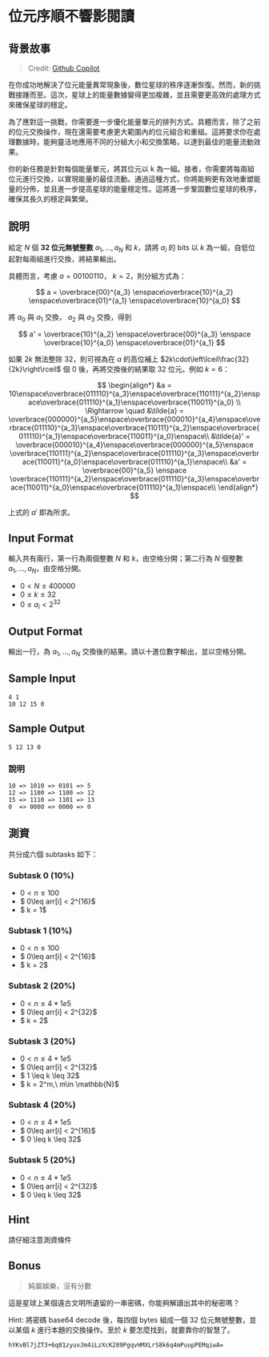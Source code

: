 # 位元序順不響影閱讀

## 背景故事

> Credit: [Github Copilot](https://github.com/features/copilot)

在你成功地解決了位元能量異常現象後，數位星球的秩序逐漸恢復。然而，新的挑戰接踵而至。這次，星球上的能量數據變得更加複雜，並且需要更高效的處理方式來確保星球的穩定。

為了應對這一挑戰，你需要進一步優化能量單元的排列方式。具體而言，除了之前的位元交換操作，現在還需要考慮更大範圍內的位元組合和重組。這將要求你在處理數據時，能夠靈活地應用不同的分組大小和交換策略，以達到最佳的能量流動效果。

你的新任務是針對每個能量單元，將其位元以 k 為一組。接者，你需要將每兩組位元進行交換，以實現能量的最佳流動。通過這種方式，你將能夠更有效地重塑能量的分佈，並且進一步提高星球的能量穩定性。這將進一步鞏固數位星球的秩序，確保其長久的穩定與繁榮。

## 說明

給定 $N$ 個 **32 位元無號整數** $a_1, ..., a_N$ 和 $k$，請將 $a_i$ 的 bits 以 $k$ 為一組，自低位起對每兩組進行交換，將結果輸出。

具體而言，考慮 $a = 00100110$， $k=2$，則分組方式為：

$$
a = \overbrace{00}^{a_3} \enspace\overbrace{10}^{a_2} \enspace\overbrace{01}^{a_1} \enspace\overbrace{10}^{a_0}
$$

將 $a_0$ 與 $a_1$ 交換， $a_2$ 與 $a_3$ 交換，得到

$$
a' = \overbrace{10}^{a_2} \enspace\overbrace{00}^{a_3} \enspace \overbrace{10}^{a_0} \enspace\overbrace{01}^{a_1}
$$

如果 $2k$ 無法整除 $32$，則可視為在 $a$ 的高位補上 $2k\cdot\left\lceil\frac{32}{2k}\right\rceil$ 個 $0$ 後，再將交換後的結果取 $32$ 位元。例如 $k=6$：

$$
\begin{align*}
    &a = 10\enspace\overbrace{011110}^{a_3}\enspace\overbrace{110111}^{a_2}\enspace\overbrace{011110}^{a_1}\enspace\overbrace{110011}^{a_0} \\
    \Rightarrow \quad  &\tilde{a} =
        \overbrace{000000}^{a_5}\enspace\overbrace{000010}^{a_4}\enspace\overbrace{011110}^{a_3}\enspace\overbrace{110111}^{a_2}\enspace\overbrace{011110}^{a_1}\enspace\overbrace{110011}^{a_0}\enspace\\
    &\tilde{a}' =
        \overbrace{000010}^{a_4}\enspace\overbrace{000000}^{a_5}\enspace  \overbrace{110111}^{a_2}\enspace\overbrace{011110}^{a_3}\enspace\overbrace{110011}^{a_0}\enspace\overbrace{011110}^{a_1}\enspace\\
    &a' =
         \overbrace{00}^{a_5} \enspace
         \overbrace{110111}^{a_2}\enspace\overbrace{011110}^{a_3}\enspace\overbrace{110011}^{a_0}\enspace\overbrace{011110}^{a_1}\enspace\\
\end{align*}
$$

上式的 $a'$ 即為所求。

## Input Format

輸入共有兩行，第一行為兩個整數 $N$ 和 $k$，由空格分開；第二行為 $N$ 個整數 $a_1, ..., a_N$，由空格分開。

-   $0 < N \leq 400000$
-   $0 \leq k \leq 32$
-   $0 \leq a_i < 2^{32}$

## Output Format

輸出一行，為 $a_1, ..., a_N$ 交換後的結果。請以十進位數字輸出，並以空格分開。

## Sample Input

```
4 1
10 12 15 0
```

## Sample Output

```
5 12 13 0
```

### 說明

```
10 => 1010 => 0101 => 5
12 => 1100 => 1100 => 12
15 => 1110 => 1101 => 13
0  => 0000 => 0000 => 0
```

## 測資

共分成六個 subtasks 如下：
### Subtask 0 (10%)
- $0 < n \leq 100$
- $   0\leq arr[i] < 2^{16}$
- $ k = 1$
### Subtask 1 (10%)
- $0 < n \leq 100$
- $   0\leq arr[i] < 2^{16}$
- $ k = 2$
### Subtask 2 (20%)
- $0 < n \leq 4*1e5$
- $ 0\leq arr[i] < 2^{32}$
- $ k = 2$
### Subtask 3 (20%)
- $0 < n \leq 4*1e5$
- $ 0\leq arr[i] < 2^{32}$
- $ 1 \leq k \leq 32$
- $ k = 2^m,\ m\in \mathbb{N}$ 
### Subtask 4 (20%)
- $0 < n \leq 4*1e5$
- $ 0\leq arr[i] < 2^{16}$
- $ 0 \leq k \leq 32$
### Subtask 5 (20%)
- $0 < n \leq 4*1e5$
- $ 0\leq arr[i] < 2^{32}$
- $ 0 \leq k \leq 32$


## Hint
請仔細注意測資條件

## Bonus

> 純屬娛樂，沒有分數

這是星球上某個遠古文明所遺留的一串密碼，你能夠解讀出其中的秘密嗎？

Hint: 將密碼 base64 decode 後，每四個 bytes 組成一個 32 位元無號整數，並以某個 $k$ 進行本題的交換操作。至於 $k$ 要怎麼找到，就要靠你的智慧了。
```
hYKvBl7jZT3+6q81zyuvJm4iLzXcK289PgqvHMXLrS8k6q4mPuupPEMqiwA=
```

